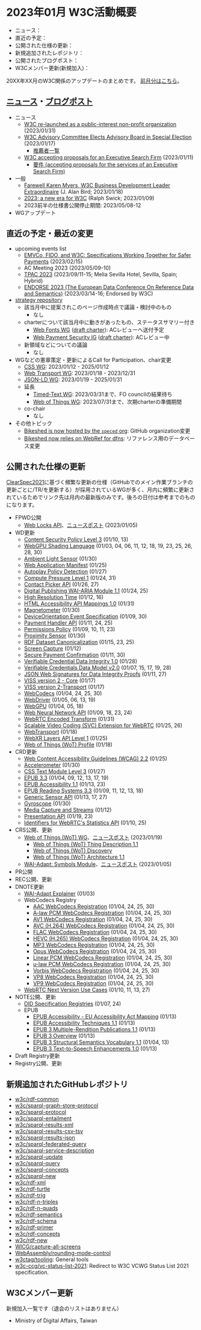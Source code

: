 # 2023年01月 W3C活動概要

- ニュース：
- 直近の予定：
- 公開された仕様の更新：
- 新規追加されたレポジトリ：
- 公開されたブログポスト：
- W3Cメンバー更新(新規加入)：

20XX年XX月のW3C関係のアップデートのまとめです。
[前月分はこちら](202212.md)。

## [ニュース](https://www.w3.org/blog/news/)・[ブログポスト](https://www.w3.org/blog/)

* ニュース
  * [W3C re-launched as a public-interest non-profit organization](https://www.w3.org/blog/news/archives/9823) (2023/01/31)
  * [W3C Advisory Committee Elects Advisory Board in Special Election](https://www.w3.org/blog/news/archives/9817) (2023/01/17)
    * [推薦者一覧](https://www.w3.org/2022/11/ab-nominations)
  * [W3C accepting proposals for an Executive Search Firm](https://www.w3.org/blog/news/archives/9810) (2023/01/11)
    * [要件 (accepting proposals for the services of an Executive Search Firm)](https://www.w3.org/2023/01/ceo-search-rfp.html)
* 一般
  * [Farewell Karen Myers, W3C Business Development Leader Extraordinaire](https://www.w3.org/blog/2023/01/farewell-karen-myers-w3c-business-development-leader-extraordinaire/) (J. Alan Bird; 2023/01/18)
  * [2023; a new era for W3C](https://www.w3.org/blog/2023/01/2023-a-new-era-for-w3c/) (Ralph Swick; 2023/01/09)
  * 2023前半の仕様書公開停止期間: 2023/05/08-12
* WGアップデート

## 直近の予定・最近の変更

* upcoming events list
  * [EMVCo, FIDO, and W3C: Specifications Working Together for Safer Payments](https://www.w3.org/blog/talks/event/emvco-fido-and-w3c-specifications-working-together-for-safer-payments/) (2023/02/15)
  * AC Meeting 2023 (2023/05/09-10)
  * [TPAC 2023](https://www.w3.org/2023/01/TPAC2023-Sponsorship.pdf) (2023/09/11-15; Melia Sevilla Hotel, Sevilla, Spain; Hybrid)
  * [ENDORSE 2023 (The European Data Conference On Reference Data and Semantics)](https://op.europa.eu/en/web/endorse-2023/) (2023/03/14-16; Endorsed by W3C)
* [strategy repository](https://github.com/w3c/strategy/issues)
  * 該当月中に提案されこのページ作成時点で議論・検討中のもの
    * なし
  * charterについて該当月中に動きがあったもの、ステータスサマリー付き
    * [Web Fonts WG](https://github.com/w3c/strategy/issues/362) ([draft charter](https://w3c.github.io/charter-drafts/2022/webfonts-2022.html)): ACレビューへ送付予定
    * [Web Payment Security IG](https://github.com/w3c/strategy/issues/365) ([draft charter](https://www.w3.org/securepay/charter)): ACレビュー中
  * 新領域などについての議論
    * なし
* WGなどの憲章策定・更新によるCall for Participation、chair変更
  * [CSS WG](https://www.w3.org/2023/01/css-2023.html): 2023/01/12 - 2025/01/12
  * [Web Transport WG](https://www.w3.org/2023/01/webtransport-wg-charter.html): 2023/01/18 - 2023/12/31
  * [JSON-LD WG](https://www.w3.org/2023/01/json-ld-wg-charter.html): 2023/01/19 - 2025/01/31
  * 延長
    * [Timed-Text WG](https://www.w3.org/2020/12/timed-text-wg-charter.html): 2023/03/31まで、FO councilの結果待ち
    * [Web of Things WG](https://www.w3.org/2022/07/wot-wg-2022.html): 2023/07/31まで、次期charterの準備期間
  * co-chair
    * なし
* その他トピック
  * [Bikeshed is now hosted by the `speced` org](https://lists.w3.org/Archives/Public/spec-prod/2023JanMar/0011.html): GitHub organization変更
  * [Bikeshed now relies on WebRef for dfns](https://lists.w3.org/Archives/Public/spec-prod/2023JanMar/0004.html): リファレンス用のデータベース変更

## 公開された仕様の更新

[ClearSpec2021](https://github.com/w3c/tr-pages/blob/main/clearspec2021.md)に基づく頻繁な更新の仕様（GitHubでのメイン作業ブランチの更新ごとに/TR/を更新する）が採用されているWGが多く、月内に頻繁に更新されているためでリンク先は月内の最新版のみです。後ろの日付は参考までのものになります。

* FPWD公開
  * [Web Locks API](https://www.w3.org/TR/2023/WD-web-locks-20230105/)、[ニュースポスト](https://www.w3.org/blog/news/archives/9806) (2023/01/05)
* WD更新
  * [Content Security Policy Level 3](https://www.w3.org/TR/2023/WD-CSP3-20230113/) (01/10, 13)
  * [WebGPU Shading Language](https://www.w3.org/TR/2023/WD-WGSL-20230130/) (01/03, 04, 06, 11, 12, 18, 19, 23, 25, 26, 28, 30)
  * [Ambient Light Sensor](https://www.w3.org/TR/2023/WD-ambient-light-20230130/) (01/30)
  * [Web Application Manifest](https://www.w3.org/TR/2023/WD-appmanifest-20230125/) (01/25)
  * [Autoplay Policy Detection](https://www.w3.org/TR/2023/WD-autoplay-detection-20230127/) (01/27)
  * [Compute Pressure Level 1](https://www.w3.org/TR/2023/WD-compute-pressure-20230131/) (01/24, 31)
  * [Contact Picker API](https://www.w3.org/TR/2023/WD-contact-picker-20230127/) (01/26, 27)
  * [Digital Publishing WAI-ARIA Module 1.1](https://www.w3.org/TR/2023/WD-dpub-aria-1.1-20230125/) (01/24, 25)
  * [High Resolution Time](https://www.w3.org/TR/2023/WD-hr-time-3-20230116/) (01/12, 16)
  * [HTML Accessibility API Mappings 1.0](https://www.w3.org/TR/2023/WD-html-aam-1.0-20230131/) (01/31)
  * [Magnetometer](https://www.w3.org/TR/2023/WD-magnetometer-20230130/) (01/30)
  * [DeviceOrientation Event Specification](https://www.w3.org/TR/2023/WD-orientation-event-20230130/) (01/09, 30)
  * [Payment Handler API](https://www.w3.org/TR/2023/WD-payment-handler-20230125/) (01/11, 24, 25)
  * [Permissions Policy](https://www.w3.org/TR/2023/WD-permissions-policy-1-20230123/) (01/09, 10, 11, 23)
  * [Proximity Sensor](https://www.w3.org/TR/2023/WD-proximity-20230130/) (01/30)
  * [RDF Dataset Canonicalization](https://www.w3.org/TR/2023/WD-rdf-canon-20230125/) (01/15, 23, 25)
  * [Screen Capture](https://www.w3.org/TR/2023/WD-screen-capture-20230112/) (01/12)
  * [Secure Payment Confirmation](https://www.w3.org/TR/2023/WD-secure-payment-confirmation-20230130/) (01/11, 30)
  * [Verifiable Credential Data Integrity 1.0](https://www.w3.org/TR/2023/WD-vc-data-integrity-20230128/) (01/28)
  * [Verifiable Credentials Data Model v2.0](https://www.w3.org/TR/2023/WD-vc-data-model-2.0-20230128/) (01/07, 15, 17, 19, 28)
  * [JSON Web Signatures for Data Integrity Proofs](https://www.w3.org/TR/2023/WD-vc-jws-2020-20230127/) (01/11, 27)
  * [VISS version 2 - Core](https://www.w3.org/TR/2023/WD-viss2-core-20230117/) (01/17)
  * [VISS version 2-Transport](https://www.w3.org/TR/2023/WD-viss2-transport-20230117/) (01/17)
  * [WebCodecs](https://www.w3.org/TR/2023/WD-webcodecs-20230130/) (01/04, 24, 25, 30)
  * [WebDriver](https://www.w3.org/TR/2023/WD-webdriver2-20230119/) (01/05, 06, 13, 19)
  * [WebGPU](https://www.w3.org/TR/2023/WD-webgpu-20230118/) (01/04, 05, 18)
  * [Web Neural Network API](https://www.w3.org/TR/2023/WD-webnn-20230124/) (01/09, 18, 23, 24)
  * [WebRTC Encoded Transform](https://www.w3.org/TR/2023/WD-webrtc-encoded-transform-20230131/) (01/31)
  * [Scalable Video Coding (SVC) Extension for WebRTC](https://www.w3.org/TR/2023/WD-webrtc-svc-20230126/) (01/25, 26)
  * [WebTransport](https://www.w3.org/TR/2023/WD-webtransport-20230118/) (01/18)
  * [WebXR Layers API Level 1](https://www.w3.org/TR/2023/WD-webxrlayers-1-20230125/) (01/25)
  * [Web of Things (WoT) Profile](https://www.w3.org/TR/2023/WD-wot-profile-20230118/) (01/18)
* CRD更新
  * [Web Content Accessibility Guidelines (WCAG) 2.2](https://www.w3.org/TR/2023/CRD-WCAG22-20230125/) (01/25)
  * [Accelerometer](https://www.w3.org/TR/2023/CRD-accelerometer-20230130/) (01/30)
  * [CSS Text Module Level 3](https://www.w3.org/TR/2023/CRD-css-text-3-20230127/) (01/27)
  * [EPUB 3.3](https://www.w3.org/TR/2023/CRD-epub-33-20230119/) (01/04, 09, 12, 13, 17, 19)
  * [EPUB Accessibility 1.1](https://www.w3.org/TR/2023/CRD-epub-a11y-11-20230123/) (01/13, 23)
  * [EPUB Reading Systems 3.3](https://www.w3.org/TR/2023/CRD-epub-rs-33-20230118/) (01/09, 11, 12, 13, 18)
  * [Generic Sensor API](https://www.w3.org/TR/2023/CRD-generic-sensor-20230127/) (01/13, 17, 27)
  * [Gyroscope](https://www.w3.org/TR/2023/CRD-gyroscope-20230130/) (01/30)
  * [Media Capture and Streams](https://www.w3.org/TR/2023/CRD-mediacapture-streams-20230112/) (01/12)
  * [Presentation API](https://www.w3.org/TR/2023/CRD-presentation-api-20230123/) (01/19, 23)
  * [Identifiers for WebRTC's Statistics API](https://www.w3.org/TR/2023/CRD-webrtc-stats-20230125/) (01/10, 25)
* CRS公開、更新
  * [Web of Things (WoT) WG](https://www.w3.org/WoT/WG/)、[ニュースポスト](https://www.w3.org/blog/news/archives/9819) (2023/01/19)
    * [Web of Things (WoT) Thing Description 1.1](https://www.w3.org/TR/2023/CR-wot-thing-description11-20230119/)
    * [Web of Things (WoT) Discovery](https://www.w3.org/TR/2023/CR-wot-discovery-20230119/)
    * [Web of Things (WoT) Architecture 1.1](https://www.w3.org/TR/2023/CR-wot-architecture11-20230119/)
  * [WAI-Adapt: Symbols Module](https://www.w3.org/TR/2023/CR-adapt-symbols-20230105/)、[ニュースポスト](https://www.w3.org/blog/news/archives/9803) (2023/01/05)
* PR公開
* REC公開、更新
* DNOTE更新
  * [WAI-Adapt Explainer](https://www.w3.org/TR/2023/DNOTE-adapt-20230103/) (01/03)
  * WebCodecs Registry
    * [AAC WebCodecs Registration](https://www.w3.org/TR/2023/DNOTE-webcodecs-aac-codec-registration-20230130/) (01/04, 24, 25, 30)
    * [A-law PCM WebCodecs Registration](https://www.w3.org/TR/2023/DNOTE-webcodecs-alaw-codec-registration-20230130/) (01/04, 24, 25, 30)
    * [AV1 WebCodecs Registration](https://www.w3.org/TR/2023/DNOTE-webcodecs-av1-codec-registration-20230130/) (01/04, 24, 25, 30)
    * [AVC (H.264) WebCodecs Registration](https://www.w3.org/TR/2023/DNOTE-webcodecs-avc-codec-registration-20230130/) (01/04, 24, 25, 30)
    * [FLAC WebCodecs Registration](https://www.w3.org/TR/2023/DNOTE-webcodecs-flac-codec-registration-20230130/) (01/04, 24, 25, 30)
    * [HEVC (H.265) WebCodecs Registration](https://www.w3.org/TR/2023/DNOTE-webcodecs-hevc-codec-registration-20230130/) (01/04, 24, 25, 30)
    * [MP3 WebCodecs Registration](https://www.w3.org/TR/2023/DNOTE-webcodecs-mp3-codec-registration-20230130/) (01/04, 24, 25, 30)
    * [Opus WebCodecs Registration](https://www.w3.org/TR/2023/DNOTE-webcodecs-opus-codec-registration-20230130/) (01/04, 24, 25, 30)
    * [Linear PCM WebCodecs Registration](https://www.w3.org/TR/2023/DNOTE-webcodecs-pcm-codec-registration-20230130/) (01/04, 24, 25, 30)
    * [u-law PCM WebCodecs Registration](https://www.w3.org/TR/2023/DNOTE-webcodecs-ulaw-codec-registration-20230130/) (01/04, 24, 25, 30)
    * [Vorbis WebCodecs Registration](https://www.w3.org/TR/2023/DNOTE-webcodecs-vorbis-codec-registration-20230130/) (01/04, 24, 25, 30)
    * [VP8 WebCodecs Registration](https://www.w3.org/TR/2023/DNOTE-webcodecs-vp8-codec-registration-20230130/) (01/04, 24, 25, 30)
    * [VP9 WebCodecs Registration](https://www.w3.org/TR/2023/DNOTE-webcodecs-vp9-codec-registration-20230130/) (01/04, 24, 25, 30)
  * [WebRTC Next Version Use Cases](https://www.w3.org/TR/2023/DNOTE-webrtc-nv-use-cases-20230127/) (01/10, 11, 13, 27)
* NOTE公開、更新
  * [DID Specification Registries](https://www.w3.org/TR/2023/NOTE-did-spec-registries-20230124/) (01/07, 24)
  * EPUB
    * [EPUB Accessibility - EU Accessibility Act Mapping](https://www.w3.org/TR/2023/NOTE-epub-a11y-eaa-mapping-20230113/) (01/13)
    * [EPUB Accessibility Techniques 1.1](https://www.w3.org/TR/2023/NOTE-epub-a11y-tech-11-20230113/) (01/13)
    * [EPUB 3 Multiple-Rendition Publications 1.1](https://www.w3.org/TR/2023/NOTE-epub-multi-rend-11-20230113/) (01/13)
    * [EPUB 3 Overview](https://www.w3.org/TR/2023/NOTE-epub-overview-33-20230113/) (01/13)
    * [EPUB 3 Structural Semantics Vocabulary 1.1](https://www.w3.org/TR/2023/NOTE-epub-ssv-11-20230113/) (01/04, 13)
    * [EPUB 3 Text-to-Speech Enhancements 1.0](https://www.w3.org/TR/2023/NOTE-epub-tts-10-20230113/) (01/13)
* Draft Registry更新
* Registry公開、更新

## 新規追加されたGitHubレポジトリ

* [w3c/rdf-common](https://github.com/w3c/rdf-common)
* [w3c/sparql-graph-store-protocol](https://github.com/w3c/sparql-graph-store-protocol)
* [w3c/sparql-protocol](https://github.com/w3c/sparql-protocol)
* [w3c/sparql-entailment](https://github.com/w3c/sparql-entailment)
* [w3c/sparql-results-xml](https://github.com/w3c/sparql-results-xml)
* [w3c/sparql-results-csv-tsv](https://github.com/w3c/sparql-results-csv-tsv)
* [w3c/sparql-results-json](https://github.com/w3c/sparql-results-json)
* [w3c/sparql-federated-query](https://github.com/w3c/sparql-federated-query)
* [w3c/sparql-service-description](https://github.com/w3c/sparql-service-description)
* [w3c/sparql-update](https://github.com/w3c/sparql-update)
* [w3c/sparql-query](https://github.com/w3c/sparql-query)
* [w3c/sparql-concepts](https://github.com/w3c/sparql-concepts)
* [w3c/sparql-new](https://github.com/w3c/sparql-new)
* [w3c/rdf-xml](https://github.com/w3c/rdf-xml)
* [w3c/rdf-turtle](https://github.com/w3c/rdf-turtle)
* [w3c/rdf-trig](https://github.com/w3c/rdf-trig)
* [w3c/rdf-n-triples](https://github.com/w3c/rdf-n-triples)
* [w3c/rdf-n-quads](https://github.com/w3c/rdf-n-quads)
* [w3c/rdf-semantics](https://github.com/w3c/rdf-semantics)
* [w3c/rdf-schema](https://github.com/w3c/rdf-schema)
* [w3c/rdf-primer](https://github.com/w3c/rdf-primer)
* [w3c/rdf-concepts](https://github.com/w3c/rdf-concepts)
* [w3c/rdf-new](https://github.com/w3c/rdf-new)
* [WICG/capture-all-screens](https://github.com/WICG/capture-all-screens)
* [WebAssembly/rounding-mode-control](https://github.com/WebAssembly/rounding-mode-control)
* [w3ctag/tooling](https://github.com/w3ctag/tooling): General tools
* [w3c-ccg/vc-status-list-2021](https://github.com/w3c-ccg/vc-status-list-2021): Redirect to W3C VCWG Status List 2021 specification.

## W3Cメンバー更新

新規加入一覧です（退会のリストはありません）

* Ministry of Digital Affairs, Taiwan
